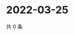 # 2022-03-25

共 0 条

<!-- BEGIN WEIBO -->
<!-- 最后更新时间 Fri Mar 25 2022 11:19:38 GMT+0800 (China Standard Time) -->

<!-- END WEIBO -->

